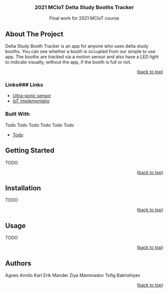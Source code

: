 <div id="top"></div>



<!-- PROJECT LOGO -->
<br />
<div align="center">
  <h3 align="center">
2021 MCIoT Delta Study Booths Tracker</h3>

  <p align="center">
 Final work for 2021 MCIoT course
  </p>
</div>





<!-- ABOUT THE PROJECT -->
## About The Project
Delta Study Booth Tracker is an app for anyone who uses delta study booths. You can see whether a booth is occupied from our simple to use app. The booths are tracked via a motion sensor and also have a LED light to indicate visually, without the app, if the booth is full or not. 

<p align="right">(<a href="#top">back to top</a>)</p>

### Links### Links
- [Ultra-sonic sensor](https://github.com/KarlErikMander/2021-MCIoT-Delta-Study-Booths-Tracker/tree/main/iot/ultra-sonic)
- [IoT implementatio](https://github.com/KarlErikMander/2021-MCIoT-Delta-Study-Booths-Tracker/tree/main/iot)

### Built With

Todo Todo Todo Todo Todo Todo 

* [Todo](https://todo.org/)





<!-- GETTING STARTED -->
## Getting Started

TODO
<p align="right">(<a href="#top">back to top</a>)</p>

<!-- Installation -->
## Installation
TODO 

<p align="right">(<a href="#top">back to top</a>)</p>

<!-- USAGE EXAMPLES -->
## Usage

TODO

<p align="right">(<a href="#top">back to top</a>)</p>


<!-- Authors -->
## Authors

Agnes Annilo
Karl Erik Mander
Ziya Mammadov
Tofig Bakhshiyev

<p align="right">(<a href="#top">back to top</a>)</p>





